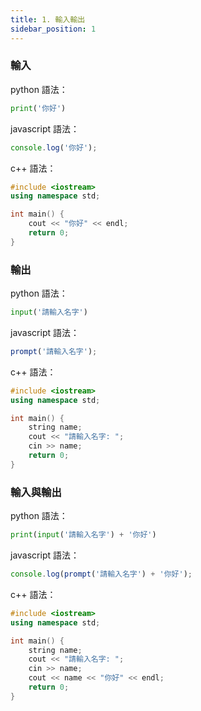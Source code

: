 ```yaml
---
title: 1. 輸入輸出
sidebar_position: 1
---
```


### 輸入

python 語法：
```python
print('你好')
```

javascript 語法：
```javascript
console.log('你好');
```

c++ 語法：
```cpp
#include <iostream>
using namespace std;

int main() {
    cout << "你好" << endl;
    return 0;
}
```

### 輸出

python 語法：
```python
input('請輸入名字')
```

javascript 語法：
```javascript
prompt('請輸入名字');
```

c++ 語法：
```cpp
#include <iostream>
using namespace std;

int main() {
    string name;
    cout << "請輸入名字: ";
    cin >> name;
    return 0;
}
```

### 輸入與輸出

python 語法：
```python
print(input('請輸入名字') + '你好')
```

javascript 語法：
```javascript
console.log(prompt('請輸入名字') + '你好');
```

c++ 語法：
```cpp
#include <iostream>
using namespace std;

int main() {
    string name;
    cout << "請輸入名字: ";
    cin >> name;
    cout << name << "你好" << endl;
    return 0;
}
```